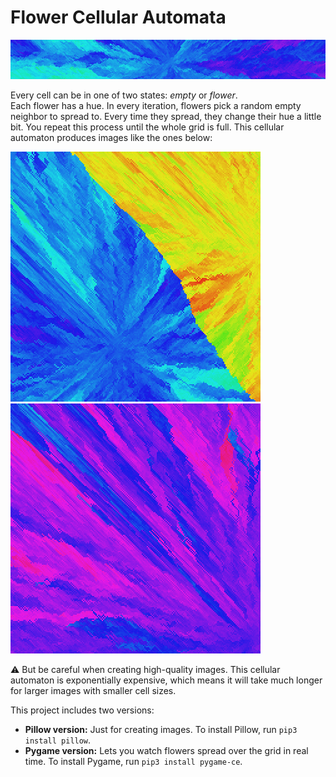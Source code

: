 # Flower Cellular Automata
![BannerExample](images/banner_example.png)

Every cell can be in one of two states: *empty* or *flower*.  
Each flower has a hue. In every iteration, flowers pick a random empty neighbor to spread to. Every time they spread, they change their hue a little bit. You repeat this process until the whole grid is full. This cellular automaton produces images like the ones below:

![Example1](images/example1.png)  ![Example2](images/example2.png)  

⚠️ But be careful when creating high-quality images. This cellular automaton is exponentially expensive, which means it will take much longer for larger images with smaller cell sizes.

This project includes two versions:
- **Pillow version:** Just for creating images. To install Pillow, run `pip3 install pillow`.
- **Pygame version:** Lets you watch flowers spread over the grid in real time. To install Pygame, run `pip3 install pygame-ce`.

